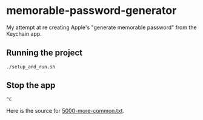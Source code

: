 # memorable-password-generator
My attempt at re creating Apple's "generate memorable password" from the Keychain app.

## Running the project
```./setup_and_run.sh```

## Stop the app
```^C```

Here is the source for [5000-more-common.txt](https://github.com/MichaelWehar/Public-Domain-Word-Lists/tree/master).
